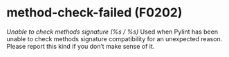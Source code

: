 # method-check-failed (F0202)

*Unable to check methods signature (%s / %s)* Used when Pylint has been
unable to check methods signature compatibility for an unexpected
reason. Please report this kind if you don’t make sense of it.
